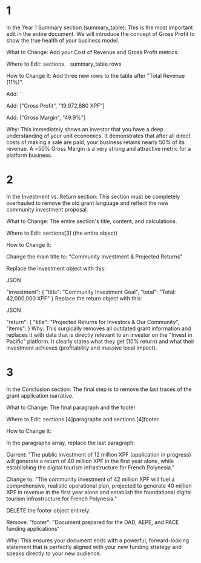 # 1

In the Year 1 Summary section (summary_table):
This is the most important edit in the entire document. We will introduce the concept of Gross Profit to show the true health of your business model.

What to Change: Add your Cost of Revenue and Gross Profit metrics.

Where to Edit: sections.   
summary_table.rows

How to Change It: Add three new rows to the table after "Total Revenue (11%)".

Add: ``

Add: ["Gross Profit", "19,972,880 XPF"]

Add: ["Gross Margin", "49.9%"]

Why: This immediately shows an investor that you have a deep understanding of your unit economics. It demonstrates that after all direct costs of making a sale are paid, your business retains nearly 50% of its revenue. A ~50% Gross Margin is a very strong and attractive metric for a platform business.

# 2

In the Investment vs. Return section:
This section must be completely overhauled to remove the old grant language and reflect the new community investment proposal.

What to Change: The entire section's title, content, and calculations.

Where to Edit: sections[3] (the entire object)

How to Change It:

Change the main title to: "Community Investment & Projected Returns"

Replace the investment object with this:

JSON

"investment": {
  "title": "Community Investment Goal",
  "total": "Total: 42,000,000 XPF"
}
Replace the return object with this:

JSON

"return": {
  "title": "Projected Returns for Investors & Our Community",
  "items":
}
Why: This surgically removes all outdated grant information and replaces it with data that is directly relevant to an investor on the "Invest in Pacific" platform. It clearly states what they get (10% return) and what their investment achieves (profitability and massive local impact).

# 3

In the Conclusion section:
The final step is to remove the last traces of the grant application narrative.

What to Change: The final paragraph and the footer.

Where to Edit: sections.[4]paragraphs and sections.[4]footer

How to Change It:

In the paragraphs array, replace the last paragraph:

Current: "The public investment of 12 million XPF (application in progress) will generate a return of 40 million XPF in the first year alone, while establishing the digital tourism infrastructure for French Polynesia."

Change to: "The community investment of 42 million XPF will fuel a comprehensive, realistic operational plan, projected to generate 40 million XPF in revenue in the first year alone and establish the foundational digital tourism infrastructure for French Polynesia."

DELETE the footer object entirely:

Remove: "footer": "Document prepared for the DAD, AEPE, and PACE funding applications"

Why: This ensures your document ends with a powerful, forward-looking statement that is perfectly aligned with your new funding strategy and speaks directly to your new audience.